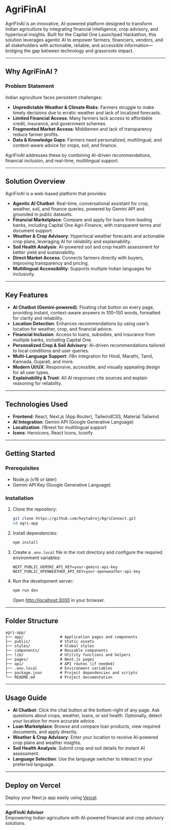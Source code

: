 # AgriFinAI

AgriFinAI is an innovative, AI-powered platform designed to transform Indian agriculture by integrating financial intelligence, crop advisory, and hyperlocal insights. Built for the Capital One Launchpad Hackathon, this solution leverages agentic AI to empower farmers, financiers, vendors, and all stakeholders with actionable, reliable, and accessible information—bridging the gap between technology and grassroots impact.

---

## Why AgriFinAI ?

### Problem Statement

Indian agriculture faces persistent challenges:
- **Unpredictable Weather & Climate Risks**: Farmers struggle to make timely decisions due to erratic weather and lack of localized forecasts.
- **Limited Financial Access**: Many farmers lack access to affordable credit, insurance, and government schemes.
- **Fragmented Market Access**: Middlemen and lack of transparency reduce farmer profits.
- **Data & Knowledge Gaps**: Farmers need personalized, multilingual, and context-aware advice for crops, soil, and finance.

AgriFinAI addresses these by combining AI-driven recommendations, financial inclusion, and real-time, multilingual support.

---

## Solution Overview

AgriFinAI is a web-based platform that provides:
- **Agentic AI Chatbot**: Real-time, conversational assistant for crop, weather, soil, and finance queries, powered by Gemini API and grounded in public datasets.
- **Financial Marketplace**: Compare and apply for loans from leading banks, including Capital One Agri-Finance, with transparent terms and document support.
- **Weather & Crop Advisory**: Hyperlocal weather forecasts and actionable crop plans, leveraging AI for reliability and explainability.
- **Soil Health Analysis**: AI-powered soil and crop health assessment for better yield and sustainability.
- **Direct Market Access**: Connects farmers directly with buyers, improving transparency and pricing.
- **Multilingual Accessibility**: Supports multiple Indian languages for inclusivity.

---

## Key Features

- **AI Chatbot (Gemini-powered)**: Floating chat button on every page, providing instant, context-aware answers in 100–150 words, formatted for clarity and reliability.
- **Location Detection**: Enhances recommendations by using user’s location for weather, crop, and financial advice.
- **Financial Inclusion**: Access to loans, subsidies, and insurance from multiple banks, including Capital One.
- **Personalized Crop & Soil Advisory**: AI-driven recommendations tailored to local conditions and user queries.
- **Multi-Language Support**: i18n integration for Hindi, Marathi, Tamil, Kannada, Gujarati, and more.
- **Modern UI/UX**: Responsive, accessible, and visually appealing design for all user types.
- **Explainability & Trust**: All AI responses cite sources and explain reasoning for reliability.

---

## Technologies Used

- **Frontend**: React, Next.js (App Router), TailwindCSS, Material Tailwind
- **AI Integration**: Gemini API (Google Generative Language)
- **Localization**: i18next for multilingual support
- **Icons**: Heroicons, React Icons, Iconify

---

## Getting Started

### Prerequisites
- Node.js (v16 or later)
- Gemini API Key (Google Generative Language)

### Installation

1. Clone the repository:
   ```bash
   git clone https://github.com/heytabrej/AgriConnect.git
   cd agri-app
   ```

2. Install dependencies:
   ```bash
   npm install
   ```

3. Create a `.env.local` file in the root directory and configure the required environment variables:
   ```env
   NEXT_PUBLIC_GEMINI_API_KEY=your-gemini-api-key
   NEXT_PUBLIC_OPENWEATHER_API_KEY=your-openweather-api-key
   ```

4. Run the development server:
   ```bash
   npm run dev
   ```
   Open [http://localhost:3000](http://localhost:3000) in your browser.

---

## Folder Structure

```
agri-app/
├── app/                # Application pages and components
├── public/             # Static assets
├── styles/             # Global styles
├── components/         # Reusable components
├── lib/                # Utility functions and helpers
├── pages/              # Next.js pages
├── api/                # API routes (if needed)
├── .env.local          # Environment variables
├── package.json        # Project dependencies and scripts
└── README.md           # Project documentation
```

---

## Usage Guide

- **AI Chatbot**: Click the chat button at the bottom-right of any page. Ask questions about crops, weather, loans, or soil health. Optionally, detect your location for more accurate advice.
- **Loan Marketplace**: Browse and compare loan products, view required documents, and apply directly.
- **Weather & Crop Advisory**: Enter your location to receive AI-powered crop plans and weather insights.
- **Soil Health Analysis**: Submit crop and soil details for instant AI assessment.
- **Language Selection**: Use the language switcher to interact in your preferred language.

---

## Deploy on Vercel

Deploy your Next.js app easily using [Vercel](https://vercel.com/new?utm_medium=default-template&filter=next.js&utm_source=create-next-app&utm_campaign=create-next-app-readme).


---

**AgriFinAI Advisor**  
Empowering Indian agriculture with AI-powered financial and crop advisory solutions.
